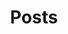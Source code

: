 ---
layout: post-index
title: Posts
excerpt: "All the ones thrown recently."
image:
  feature: banner.png
---